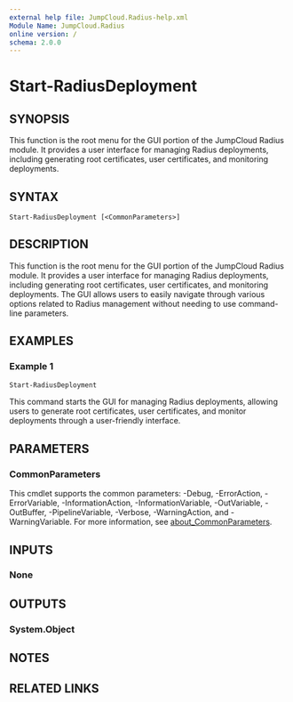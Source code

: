 ```yaml
---
external help file: JumpCloud.Radius-help.xml
Module Name: JumpCloud.Radius
online version: /
schema: 2.0.0
---
```


# Start-RadiusDeployment

## SYNOPSIS

This function is the root menu for the GUI portion of the JumpCloud Radius module. It provides a user interface for managing Radius deployments, including generating root certificates, user certificates, and monitoring deployments.

## SYNTAX

```
Start-RadiusDeployment [<CommonParameters>]
```

## DESCRIPTION

This function is the root menu for the GUI portion of the JumpCloud Radius module. It provides a user interface for managing Radius deployments, including generating root certificates, user certificates, and monitoring deployments. The GUI allows users to easily navigate through various options related to Radius management without needing to use command-line parameters.

## EXAMPLES

### Example 1

```powershell
Start-RadiusDeployment
```

This command starts the GUI for managing Radius deployments, allowing users to generate root certificates, user certificates, and monitor deployments through a user-friendly interface.

## PARAMETERS

### CommonParameters
This cmdlet supports the common parameters: -Debug, -ErrorAction, -ErrorVariable, -InformationAction, -InformationVariable, -OutVariable, -OutBuffer, -PipelineVariable, -Verbose, -WarningAction, and -WarningVariable. For more information, see [about_CommonParameters](http://go.microsoft.com/fwlink/?LinkID=113216).

## INPUTS

### None
## OUTPUTS

### System.Object
## NOTES

## RELATED LINKS

